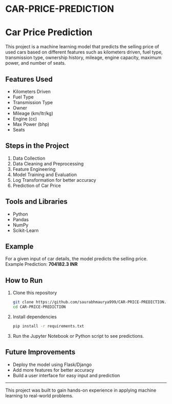 # CAR-PRICE-PREDICTION


# Car Price Prediction

This project is a machine learning model that predicts the selling price of used cars based on different features such as kilometers driven, fuel type, transmission type, ownership history, mileage, engine capacity, maximum power, and number of seats.

## Features Used

* Kilometers Driven
* Fuel Type
* Transmission Type
* Owner
* Mileage (km/ltr/kg)
* Engine (cc)
* Max Power (bhp)
* Seats

## Steps in the Project

1. Data Collection
2. Data Cleaning and Preprocessing
3. Feature Engineering
4. Model Training and Evaluation
5. Log Transformation for better accuracy
6. Prediction of Car Price

## Tools and Libraries

* Python
* Pandas
* NumPy
* Scikit-Learn

## Example

For a given input of car details, the model predicts the selling price.
Example Prediction: **704182.3 INR**

## How to Run

1. Clone this repository

   ```bash
   git clone https://github.com/saurabhmaurya999/CAR-PRICE-PREDICTION.git
   cd CAR-PRICE-PREDICTION
   ```
2. Install dependencies

   ```bash
   pip install -r requirements.txt
   ```
3. Run the Jupyter Notebook or Python script to see predictions.

## Future Improvements

* Deploy the model using Flask/Django
* Add more features for better accuracy
* Build a user interface for easy input and prediction

---

This project was built to gain hands-on experience in applying machine learning to real-world problems.
